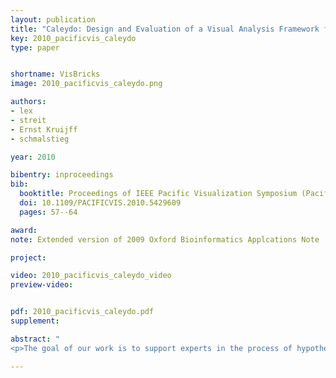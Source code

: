 ```yaml
---
layout: publication
title: "Caleydo: Design and Evaluation of a Visual Analysis Framework for Gene Expression Data in its Biological Context"
key: 2010_pacificvis_caleydo
type: paper


shortname: VisBricks
image: 2010_pacificvis_caleydo.png

authors:
- lex
- streit
- Ernst Kruijff
- schmalstieg

year: 2010

bibentry: inproceedings
bib:
  booktitle: Proceedings of IEEE Pacific Visualization Symposium (PacificVis '10)
  doi: 10.1109/PACIFICVIS.2010.5429609
  pages: 57--64

award: 
note: Extended version of 2009 Oxford Bioinformatics Applcations Note 

project:

video: 2010_pacificvis_caleydo_video
preview-video:


pdf: 2010_pacificvis_caleydo.pdf
supplement:

abstract: "
<p>The goal of our work is to support experts in the process of hypotheses generation concerning the roles of genes in diseases. For a deeper understanding of the complex interdependencies between genes, it is important to bring gene expressions (measurements) into context with pathways. Pathways, which are models of biological processes, are available in online databases. In these databases, large networks are decomposed into small sub-graphs for better manageability. This simplification results in a loss of context, as pathways are interconnected and genes can occur in multiple instances scattered over the network. Our main goal is therefore to present all relevant information, i.e., gene expressions, the relations between expression and pathways and between multiple pathways in a simple, yet effective way. To achieve this we employ two different multiple-view approaches. Traditional multiple views are used for large datasets or highly interactive visualizations, while a 2.5D technique is employed to support a seamless navigation of multiple pathways which simultaneously links to the expression of the  contained genes. This approach facilitates the understanding of the interconnection of pathways, and enables a non-distracting relation to gene expression data. We evaluated Caleydo with a group of users from the life science community. Users were asked to perform three tasks: pathway exploration, gene expression analysis and information comparison with and without visual links, which had to be conducted in four different conditions. Evaluation results show that the system can improve the process of understanding the complex network of pathways and the individual effects of gene expression regulation considerably. Especially the quality of the available contextual information and the spatial organization was rated good for the presented 2.5D setup.</p>"

---
```


